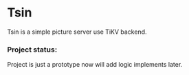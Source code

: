 # Tsin

Tsin is a simple picture server use TiKV backend.

### Project status:

Project is just a prototype now will add logic implements later.